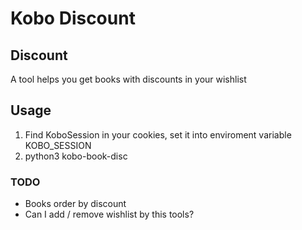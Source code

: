 # Kobo Discount

## Discount
A tool helps you get books with discounts in your wishlist

## Usage
1. Find KoboSession in your cookies, set it into enviroment variable KOBO_SESSION
2. python3 kobo-book-disc


### TODO
- Books order by discount
- Can I add / remove wishlist by this tools?